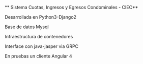 ** Sistema Cuotas, Ingresos y Egresos Condominales - CIEC**

Desarrollada en Python3-Django2 

Base de datos Mysql

Infraestructura de contenedores 

Interface con java-jasper via GRPC 

En pruebas un cliente Angular 4 
